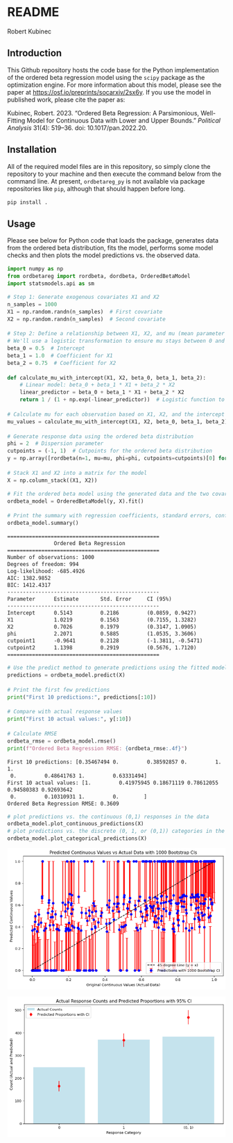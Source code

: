 # README
Robert Kubinec

## Introduction

This Github repository hosts the code base for the Python implementation
of the ordered beta regression model using the `scipy` package as the
optimization engine. For more information about this model, please see
the paper at <https://osf.io/preprints/socarxiv/2sx6y>. If you use the
model in published work, please cite the paper as:

Kubinec, Robert. 2023. “Ordered Beta Regression: A Parsimonious,
Well-Fitting Model for Continuous Data with Lower and Upper Bounds.”
*Political Analysis* 31(4): 519–36. doi: 10.1017/pan.2022.20.

## Installation

All of the required model files are in this repository, so simply clone
the repository to your machine and then execute the command below from
the command line. At present, `ordbetareg_py` is not available via
package repositories like `pip`, although that should happen before
long.

``` bash
pip install .
```

## Usage

Please see below for Python code that loads the package, generates data
from the ordered beta distribution, fits the model, performs some model
checks and then plots the model predictions vs. the observed data.

``` python
import numpy as np
from ordbetareg import rordbeta, dordbeta, OrderedBetaModel
import statsmodels.api as sm
```

``` python
# Step 1: Generate exogenous covariates X1 and X2
n_samples = 1000
X1 = np.random.randn(n_samples)  # First covariate
X2 = np.random.randn(n_samples)  # Second covariate

# Step 2: Define a relationship between X1, X2, and mu (mean parameter for ordered beta)
# We'll use a logistic transformation to ensure mu stays between 0 and 1
beta_0 = 0.5  # Intercept
beta_1 = 1.0  # Coefficient for X1
beta_2 = 0.75  # Coefficient for X2

def calculate_mu_with_intercept(X1, X2, beta_0, beta_1, beta_2):
    # Linear model: beta_0 + beta_1 * X1 + beta_2 * X2
    linear_predictor = beta_0 + beta_1 * X1 + beta_2 * X2
    return 1 / (1 + np.exp(-linear_predictor))  # Logistic function to keep mu in (0, 1)

# Calculate mu for each observation based on X1, X2, and the intercept
mu_values = calculate_mu_with_intercept(X1, X2, beta_0, beta_1, beta_2)

# Generate response data using the ordered beta distribution
phi = 2  # Dispersion parameter
cutpoints = (-1, 1)  # Cutpoints for the ordered beta distribution
y = np.array([rordbeta(n=1, mu=mu, phi=phi, cutpoints=cutpoints)[0] for mu in mu_values])

# Stack X1 and X2 into a matrix for the model
X = np.column_stack((X1, X2))
```

``` python
# Fit the ordered beta model using the generated data and the two covariates
ordbeta_model = OrderedBetaModel(y, X).fit()

# Print the summary with regression coefficients, standard errors, confidence intervals, and other statistics
ordbeta_model.summary()
```

    =================================================
                   Ordered Beta Regression            
    =================================================
    Number of observations: 1000
    Degrees of freedom: 994
    Log-likelihood: -685.4926
    AIC: 1382.9852
    BIC: 1412.4317
    -------------------------------------------------
    Parameter      Estimate       Std. Error     CI (95%)                      
    -------------------------------------------------
    Intercept      0.5143         0.2186         (0.0859, 0.9427)
    X1             1.0219         0.1563         (0.7155, 1.3282)
    X2             0.7026         0.1979         (0.3147, 1.0905)
    phi            2.2071         0.5885         (1.0535, 3.3606)
    cutpoint1      -0.9641        0.2128         (-1.3811, -0.5471)
    cutpoint2      1.1398         0.2919         (0.5676, 1.7120)
    =================================================

``` python
# Use the predict method to generate predictions using the fitted model
predictions = ordbeta_model.predict(X)

# Print the first few predictions
print("First 10 predictions:", predictions[:10])

# Compare with actual response values
print("First 10 actual values:", y[:10])

# Calculate RMSE
ordbeta_rmse = ordbeta_model.rmse()
print(f"Ordered Beta Regression RMSE: {ordbeta_rmse:.4f}")
```

    First 10 predictions: [0.35467494 0.         0.38592857 0.         1.         1.
     0.         0.48641763 1.         0.63331494]
    First 10 actual values: [1.         0.41975945 0.18671119 0.78612055 0.94580383 0.92693642
     0.         0.10310931 1.         0.        ]
    Ordered Beta Regression RMSE: 0.3609

``` python
# plot predictions vs. the continuous (0,1) responses in the data
ordbeta_model.plot_continuous_predictions(X)
# plot predictions vs. the discrete (0, 1, or (0,1)) categories in the data
ordbeta_model.plot_categorical_predictions(X)
```

<img src="README_files/figure-commonmark/plots-output-1.png"
id="plots-1" />

<img src="README_files/figure-commonmark/plots-output-2.png"
id="plots-2" />
